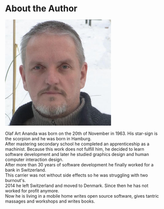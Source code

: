 # About the Author  
![art](../images/art.png)  

Olaf Art Ananda was born on the 20th of November in 1963. His star-sign is the scorpion and he was born in Hamburg.  
After mastering secondary school he completed an apprenticeship as a machinist. Because this work does not fulfill him, he decided to learn software development and later he studied graphics design and human computer interaction design.  
After more than 30 years of software development he finally worked for a bank in Switzerland.  
This carrier was not without side effects so he was struggling with two burnout's.  
2014 he left Switzerland and moved to Denmark. Since then he has not worked for profit anymore.  
Now he is living in a mobile home writes open source software, gives tantric massages and workshops and writes books.